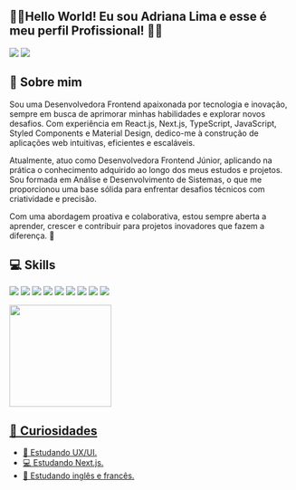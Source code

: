 ## 🖖🏻Hello World! Eu sou Adriana Lima e esse é meu perfil Profissional! 👩‍💻

<a href="https://www.linkedin.com/in/adriana-lima-35b18727b" target="_blank"><img src="https://img.shields.io/badge/-LinkedIn-%230077B5?style=for-the-badge&logo=linkedin&logoColor=white" target="_blank"></a>
<a href="https://instagram.com/adri_ana.08" target="_blank"><img src="https://img.shields.io/badge/-Instagram-%23E4405F?style=for-the-badge&logo=instagram&logoColor=white" target="_blank"></a>

## 📣 Sobre mim 

Sou uma Desenvolvedora Frontend apaixonada por tecnologia e inovação, sempre em busca de aprimorar minhas habilidades e explorar novos desafios. Com experiência em React.js, Next.js, TypeScript, JavaScript, Styled Components e Material Design, dedico-me à construção de aplicações web intuitivas, eficientes e escaláveis.

Atualmente, atuo como Desenvolvedora Frontend Júnior, aplicando na prática o conhecimento adquirido ao longo dos meus estudos e projetos. Sou formada em Análise e Desenvolvimento de Sistemas, o que me proporcionou uma base sólida para enfrentar desafios técnicos com criatividade e precisão.

Com uma abordagem proativa e colaborativa, estou sempre aberta a aprender, crescer e contribuir para projetos inovadores que fazem a diferença. 🚀

## 💻 Skills

<a href="" target="_blank"> <img src="https://img.shields.io/badge/HTML5-E34F26?style=for-the-badge&logo=html5&logoColor=white" target="_blank"></a>
<a href="" target="_blank"> <img src="https://img.shields.io/badge/CSS3-1572B6?style=for-the-badge&logo=css3&logoColor=white" target="_blank"></a>
<a href="" target="_blank"> <img src="https://img.shields.io/badge/JavaScript-F7DF1E?style=for-the-badge&logo=javascript&logoColor=black" target="_blank"></a>
<a href="" target="_blank"> <img src="https://img.shields.io/badge/TypeScript-007ACC?style=for-the-badge&logo=typescript&logoColor=white" target="_blank"></a>
<a href="" target="_blank"> <img src="https://img.shields.io/badge/React-20232A?style=for-the-badge&logo=react&logoColor=61DAFB" target="_blank"></a>
<a href="" target="_blank"> <img src="https://img.shields.io/badge/Next.js-000?logo=nextdotjs&logoColor=fff&style=for-the-badge" target="_blank"></a>
<a href="" target="_blank"> <img src="https://img.shields.io/badge/Tailwind_CSS-38B2AC?style=for-the-badge&logo=tailwind-css&logoColor=white" target="_blank"></a>
<a href="" target="_blank"> <img src="https://img.shields.io/badge/styled--components-DB7093?style=for-the-badge&logo=styled-components&logoColor=white" target="_blank"></a>
<a href="" target="_blank"> <img src="https://img.shields.io/badge/GIT-E44C30?style=for-the-badge&logo=git&logoColor=white" target="_blank"></a> 


<div align="left">
  <a href="https://github.com/adrianalima99">
  <img height="180em" src="https://github-readme-stats.vercel.app/api?username=Adrianalima99&show_icons=true&theme=tokyonight&include_all_commits=true&count_private=true"/> 
 
</div>

## 💙 Curiosidades 
- 🎨 Estudando UX/UI.
- 💻 Estudando Next.js.
- 📑 Estudando inglês e francês. 
